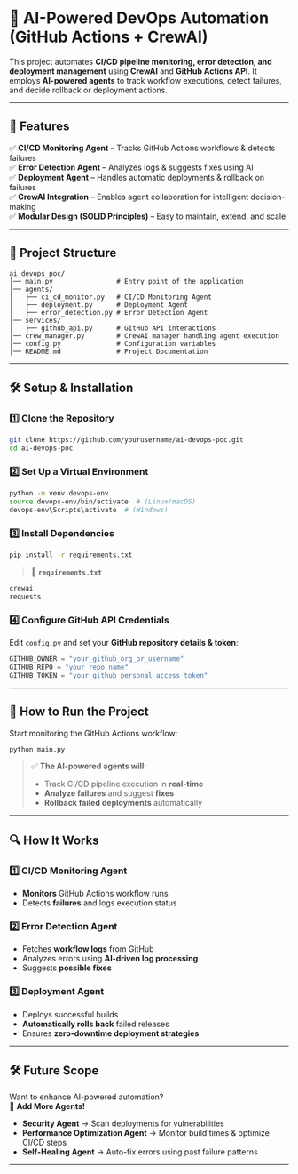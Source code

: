 # **🚀 AI-Powered DevOps Automation (GitHub Actions + CrewAI)**
This project automates **CI/CD pipeline monitoring, error detection, and deployment management** using **CrewAI** and **GitHub Actions API**. It employs **AI-powered agents** to track workflow executions, detect failures, and decide rollback or deployment actions.

---

## **📌 Features**
✅ **CI/CD Monitoring Agent** – Tracks GitHub Actions workflows & detects failures  
✅ **Error Detection Agent** – Analyzes logs & suggests fixes using AI  
✅ **Deployment Agent** – Handles automatic deployments & rollback on failures  
✅ **CrewAI Integration** – Enables agent collaboration for intelligent decision-making  
✅ **Modular Design (SOLID Principles)** – Easy to maintain, extend, and scale  

---

## **📁 Project Structure**
```
ai_devops_poc/
│── main.py                # Entry point of the application
│── agents/
│   ├── ci_cd_monitor.py   # CI/CD Monitoring Agent
│   ├── deployment.py      # Deployment Agent
│   ├── error_detection.py # Error Detection Agent
│── services/
│   ├── github_api.py      # GitHub API interactions
│── crew_manager.py        # CrewAI manager handling agent execution
│── config.py              # Configuration variables
│── README.md              # Project Documentation
```

---

## **🛠️ Setup & Installation**
### **1️⃣ Clone the Repository**
```bash
git clone https://github.com/yourusername/ai-devops-poc.git
cd ai-devops-poc
```

### **2️⃣ Set Up a Virtual Environment**
```bash
python -m venv devops-env
source devops-env/bin/activate  # (Linux/macOS)
devops-env\Scripts\activate  # (Windows)
```

### **3️⃣ Install Dependencies**
```bash
pip install -r requirements.txt
```

> **🔹 `requirements.txt`**
```txt
crewai
requests
```

### **4️⃣ Configure GitHub API Credentials**
Edit `config.py` and set your **GitHub repository details & token**:
```python
GITHUB_OWNER = "your_github_org_or_username"
GITHUB_REPO = "your_repo_name"
GITHUB_TOKEN = "your_github_personal_access_token"
```

---

## **🚀 How to Run the Project**
Start monitoring the GitHub Actions workflow:
```bash
python main.py
```

> ✅ **The AI-powered agents will:**
> - Track CI/CD pipeline execution in **real-time**
> - **Analyze failures** and suggest **fixes**
> - **Rollback failed deployments** automatically

---

## **🔍 How It Works**
### **1️⃣ CI/CD Monitoring Agent**
- **Monitors** GitHub Actions workflow runs
- Detects **failures** and logs execution status

### **2️⃣ Error Detection Agent**
- Fetches **workflow logs** from GitHub
- Analyzes errors using **AI-driven log processing**
- Suggests **possible fixes**

### **3️⃣ Deployment Agent**
- Deploys successful builds
- **Automatically rolls back** failed releases
- Ensures **zero-downtime deployment strategies**

---

## **🛠️ Future Scope**
Want to enhance AI-powered automation?  
🚀 **Add More Agents!**
- **Security Agent** → Scan deployments for vulnerabilities  
- **Performance Optimization Agent** → Monitor build times & optimize CI/CD steps  
- **Self-Healing Agent** → Auto-fix errors using past failure patterns  

---
